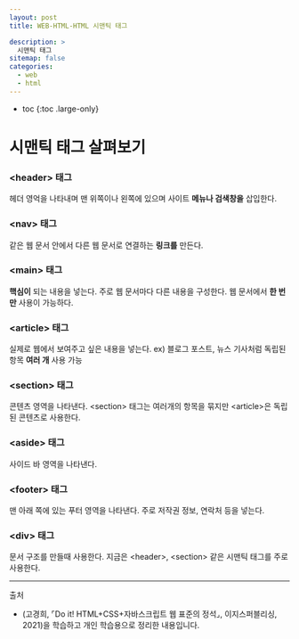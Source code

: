 ```yaml
---
layout: post
title: WEB-HTML-HTML 시맨틱 태그

description: >
  시맨틱 태그
sitemap: false
categories:
  - web
  - html
---
```


* toc
{:toc .large-only}

# 시맨틱 태그 살펴보기

### \<header> 태그
헤더 영억을 나타내며 맨 위쪽이나 왼쪽에 있으며 사이트 __메뉴나 검색창을__ 삽입한다.

### \<nav> 태그
같은 웹 문서 안에서 다른 웹 문서로 연결하는 __링크를__ 만든다.

### \<main> 태그
__핵심이__ 되는 내용을 넣는다.
주로 웹 문서마다 다른 내용을 구성한다.
웹 문서에서 __한 번만__ 사용이 가능하다.

### \<article> 태그
실제로 웹에서 보여주고 싶은 내용을 넣는다.
ex) 블로그 포스트, 뉴스 기사처럼 독립된 항목
__여러 개__ 사용 가능

### \<section> 태그
콘텐츠 영역을 나타낸다.
\<section> 태그는 여러개의 항목을 묶지만 \<article>은 독립된 콘텐츠로 사용한다.

### \<aside> 태그
사이드 바 영역을 나타낸다.

### \<footer> 태그
맨 아래 쪽에 있는 푸터 영역을 나타낸다.
주로 저작권 정보, 연락처 등을 넣는다.

### \<div> 태그
문서 구조를 만들때 사용한다.
지금은 \<header>, \<section> 같은 시맨틱 태그를 주로 사용한다.

-----
출처

- (고경희, ⌜Do it! HTML+CSS+자바스크립트 웹 표준의 정석⌟, 이지스퍼블리싱, 	2021)을 학습하고 개인 학습용으로 정리한 내용입니다.
